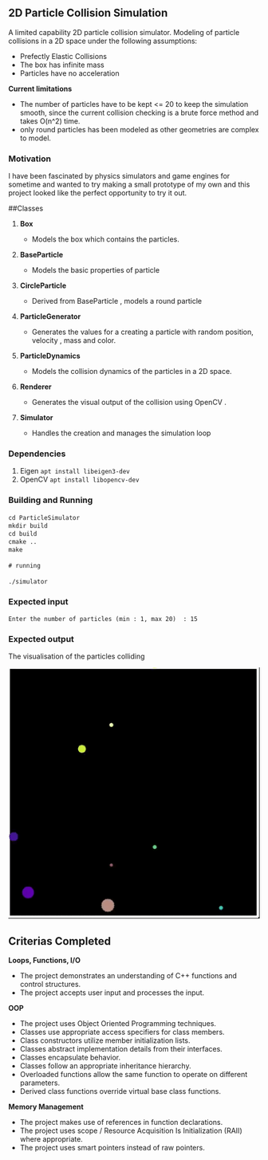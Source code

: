 ## 2D Particle Collision Simulation

A limited capability 2D particle collision simulator.
Modeling of particle collisions in a 2D space under the  following assumptions:
- Prefectly Elastic Collisions
- The box has infinite mass
- Particles have no acceleration

**Current limitations**
- The number of particles have to be kept <= 20 to keep the simulation smooth,
  since the current collision checking is a brute force method and takes O(n^2) time.
- only round particles has been  modeled as other geometries are complex to model.

### Motivation

I have  been fascinated by physics simulators and game engines for sometime and wanted to try making a small prototype of my own
and this project looked like the perfect opportunity to try it out.


##Classes

1. **Box**
   - Models the box which contains the particles.

2. **BaseParticle**
   - Models the basic properties of particle

3. **CircleParticle**
   - Derived from BaseParticle , models a round particle 

4. **ParticleGenerator**
   - Generates the values for a creating a particle with random position, velocity , mass and color.

5. **ParticleDynamics**
   - Models the collision dynamics of the particles in a 2D space.
   
6. **Renderer** 
   - Generates the visual output of the collision using OpenCV .
   
7. **Simulator**
   - Handles the creation and manages the simulation loop
   

### Dependencies

1. Eigen `apt install libeigen3-dev`
2. OpenCV `apt install libopencv-dev`

### Building and Running

```
cd ParticleSimulator
mkdir build
cd build
cmake ..
make

# running 

./simulator
```

### Expected input
```
Enter the number of particles (min : 1, max 20)  : 15
```
### Expected output 

The visualisation of the particles colliding 

<img src="data/collision2D.gif"/>


## Criterias Completed

**Loops, Functions, I/O**
- The project demonstrates an understanding of C++ functions and control structures.
- The project accepts user input and processes the input.

**OOP**
- The project uses Object Oriented Programming techniques.
- Classes use appropriate access specifiers for class members.
- Class constructors utilize member initialization lists.
- Classes abstract implementation details from their interfaces.
- Classes encapsulate behavior.
- Classes follow an appropriate inheritance hierarchy.
- Overloaded functions allow the same function to operate on different parameters.
- Derived class functions override virtual base class functions.

**Memory Management**

- The project makes use of references in function declarations.
- The project uses scope / Resource Acquisition Is Initialization (RAII) where appropriate.
- The project uses smart pointers instead of raw pointers.